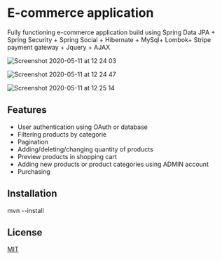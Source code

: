 # E-commerce application

Fully functioning e-commerce application build using Spring Data JPA + Spring Security + Spring Social + Hibernate + MySql+ Lombok+ Stripe payment gateway + Jquery + AJAX


![Screenshot 2020-05-11 at 12 24 03](https://user-images.githubusercontent.com/35013838/81552188-51c3b280-9383-11ea-9a7b-90d8c893c2cd.png)


![Screenshot 2020-05-11 at 12 24 47](https://user-images.githubusercontent.com/35013838/81552817-6f454c00-9384-11ea-8607-eec7379e3090.png)



![Screenshot 2020-05-11 at 12 25 14](https://user-images.githubusercontent.com/35013838/81553154-f4306580-9384-11ea-83a5-fb17aeda37a4.png)


## Features

- User authentication using OAuth or database
- Filtering products by categorie
- Pagination
- Adding/deleting/changing quantity of products
- Preview products in shopping cart
- Adding new products or product categories using ADMIN account
- Purchasing 

## Installation
mvn --install

## License
[MIT](https://choosealicense.com/licenses/mit/)

